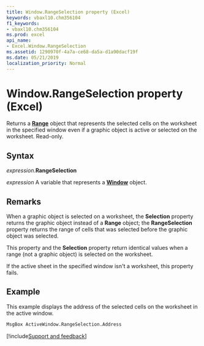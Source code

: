 ```yaml
---
title: Window.RangeSelection property (Excel)
keywords: vbaxl10.chm356104
f1_keywords:
- vbaxl10.chm356104
ms.prod: excel
api_name:
- Excel.Window.RangeSelection
ms.assetid: 1290970f-4a7a-ce68-da5a-d1a90dacf19f
ms.date: 05/21/2019
localization_priority: Normal
---
```



# Window.RangeSelection property (Excel)

Returns a **[Range](Excel.Range(object).md)** object that represents the selected cells on the worksheet in the specified window even if a graphic object is active or selected on the worksheet. Read-only.


## Syntax

_expression_.**RangeSelection**

_expression_ A variable that represents a **[Window](Excel.Window.md)** object.


## Remarks

When a graphic object is selected on a worksheet, the **Selection** property returns the graphic object instead of a **Range** object; the **RangeSelection** property returns the range of cells that was selected before the graphic object was selected.

This property and the **Selection** property return identical values when a range (not a graphic object) is selected on the worksheet.

If the active sheet in the specified window isn't a worksheet, this property fails.


## Example

This example displays the address of the selected cells on the worksheet in the active window.

```vb
MsgBox ActiveWindow.RangeSelection.Address
```


[!include[Support and feedback](~/includes/feedback-boilerplate.md)]